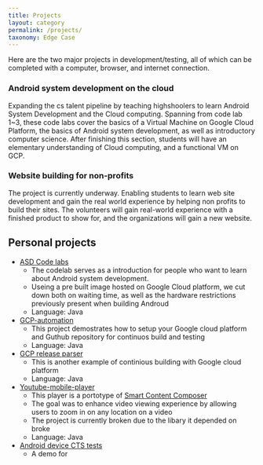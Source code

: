 ```yaml
---
title: Projects
layout: category
permalink: /projects/
taxonomy: Edge Case
---
```

Here are the two major projects in development/testing, all of which can be completed with a computer, browser, and internet connection.

### Android system development on the cloud
Expanding the cs talent pipeline by teaching highshoolers to learn Android System Development and the Cloud computing. Spanning from code lab 1~3, these code labs cover the basics of a Virtual Machine on Google Cloud Platform, the basics of Android system development, as well as introductory computer science. After finishing this section, students will have an elementary understanding of Cloud computing, and a functional VM on GCP.

### Website building for non-profits 
The project is currently underway. Enabling students to learn web site development and gain the real world experience by helping non profits to build their sites. The volunteers will gain real-world experience with a finished product to show for, and the organizations will gain a new website.


## Personal projects
- [ASD Code labs](https://github.com/Alwin-Lin/asd-codelabs)
  - The codelab serves as a introduction for people who want to learn about Android system development. 
  - Useing a pre built image hosted on Google Cloud platform, we cut down both on waiting time, as well as the hardware restrictions previously present when building Androud
  - Language: Java
- [GCP-automation](https://github.com/Alwin-Lin/GCP-automation)
  - This project demostrates how to setup your Google cloud platform and Guthub repository for continuos build and testing
  - Language: Java
- [GCP release parser](https://github.com/Alwin-Lin/gcpReleaseParser)
  - This is another example of continious building with Google cloud platform
  - Language: Java
- [Youtube-mobile-player](https://github.com/Alwin-Lin/Youtube-mobile-player)
  - This player is a portotype of [Smart Content Composer](https://www.tdcommons.org/dpubs_series/3670/)
  - The goal was to enhance video viewing experience by allowing users to zoom in on any location on a video
  - The project is currently broken due to the libary it depended on broke
  - Language: Java
- [Android device CTS tests](https://github.com/Alwin-Lin/development-debug-androidTest)
  - A demo for 
